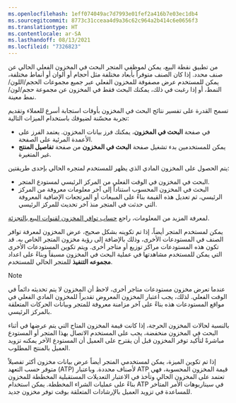 ```yaml
---
ms.openlocfilehash: 1eff074049ac7d7993e01fef2a416b7e03ec1db4
ms.sourcegitcommit: 8773c31cceaa4d9a36c62c964a2b414c6e0656f3
ms.translationtype: HT
ms.contentlocale: ar-SA
ms.lasthandoff: 08/13/2021
ms.locfileid: "7326823"
---
```

من تطبيق نقطة البيع، يمكن لموظفي المتجر البحث في المخزون الفعلي الحالي عن صنف محدد. إذا كان الصنف متوفراً بأبعاد مختلفة مثل أحجام أو ألوان أو أنماط مختلفة، يمكن للمستخدم عرض مصفوفة للمخزون الفعلي عبر جميع مجموعات الحجم/اللون/النمط، أو إذا رغبت في ذلك، يمكنك البحث فقط في المخزون عن مجموعة حجم/لون/نمط معينة. 

تسمح القدرة على تفسير نتائج البحث في المخزون بأوقات استجابة أسرع للعملاء وتقديم تجربة محسّنة لضيوفك باستخدام الميزات التالية:

- في صفحة **البحث في المخزون**، يمكنك فرز بيانات المخزون. يعتمد الفرز على الأعمدة المرئية على الصفحة.
- يمكن للمستخدمين بدء تشغيل صفحة **البحث في المخزون** من صفحة **تفاصيل المنتج** غير المتغيرة. 


يتم الحصول على المخزون المادي الذي يظهر للمستخدم لمتجره الحالي بإحدى طريقتين:

- البحث في المخزون في الوقت الفعلي من المركز الرئيسي لمستودع المتجر.
- البحث في المخزون المحسوب استناداً إلى آخر معلومات معروفة من المركز الرئيسي، ثم تعديل هذه القيمة بناءً على المبيعات أو المرتجعات الإضافية المعروفة التي حدثت في المتجر منذ آخر تحديث للمركز الرئيسي.

لمعرفة المزيد من المعلومات، راجع [حساب توافر المخزون لقنوات البيع بالتجزئة]( /dynamics365/commerce/calculated-inventory-retail-channels/?azure-portal=true).

يمكن لمستخدم المتجر أيضاً، إذا تم تكوينه بشكل صحيح، عرض المخزون لمعرفة توافر الصنف في المستودعات الأخرى، وذلك بالإضافة إلى رؤية مخزون المتجر الخاص به. قد تكون هذه المستودعات مراكز توزيع أو متاجر أخرى. ويتم تكوين المستودعات الأخرى التي يمكن للمستخدم مشاهدتها في عملية البحث في المخزون مسبقاً وبناءً على اعداد **مجموعه التنفيذ** للمتجر الحالي للمستخدم.  

> [!NOTE]
> عندما تعرض مخزون مستودعات متاجر أخرى، لاحظ أن المخزون لا يتم تحديثه دائماً في الوقت الفعلي. لذلك، يجب اعتبار المخزون المعروض تقديراً للمخزون المادي الفعلي في مواقع المستودعات هذه بناءً على آخر مزامنة معروفة للمتجر وبيانات الحركات المتعلقة بالمركز الرئيسي. 
> 
> بالنسبة لحالات المخزون الحرجة، إذا كانت قيمة المخزون المتاح التي يتم عرضها في أثناء البحث في المخزون منخفضة، يجب على المستخدم الاتصال بهذا المتجر أو المستودع مباشرةً لتأكيد توفر المخزون قبل أن يقترح على العميل أن المستودع الآخر يمكنه تزويد العميل بالمنتج المطلوب.

إذا تم تكوين الميزة، يمكن لمستخدمي المتجر أيضاً عرض بيانات مخزون أكثر تفصيلاً متوفر حسب التعهد (ATP) لأصناف محددة. وباعتبار ATP قيمة المخزون المحسوبة، فهي تعتمد على المخزون الحالي وتأخذ في الاعتبار التعديلات المستقبلية المخططة للمخزون بناءً على عمليات الشراء المخططة. يمكن استخدام ATP في سيناريوهات الأمر المتأخر للمساعدة في تزويد العميل بالإرشادات المتعلقة بوقت توفر مخزون جديد. 

